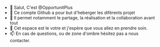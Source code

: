 - 👋 Salut, C'est @OpportunitPlus
- 👀 Ce compte Github a pour but d'heberger les diférents projet 
- 🌱 Il permet notamment le partage, la réalisation et la collaboration avant tout
- 💞️ Cet espace est le votre et j'espère que vous allez en prendre soin. 
- 📫 En cas de questions, ou de zone d'ombre hésitez pas a nous contacter. 


<!---
OpportunitPlus/OpportunitPlus is a ✨ special ✨ repository because its `README.md` (this file) appears on your GitHub profile.
You can click the Preview link to take a look at your changes.
--->

